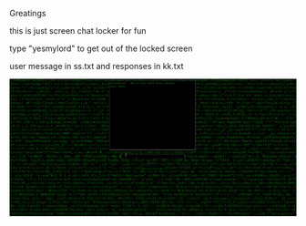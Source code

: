 Greatings

this is just screen chat locker for fun 

type "yesmylord" to get out of the locked screen

user message in ss.txt and responses in kk.txt


![Alt text](<2024-01-05 13_58_24-the Box.png>)